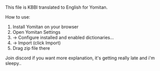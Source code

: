 This file is KBBI translated to English for Yomitan.

How to use:
1. Install Yomitan on your browser
2. Open Yomitan Settings
3. -> Configure installed and enabled dictionaries...
4. -> Import (click Import)
5. Drag zip file there

Join discord if you want more explanation, it's getting really late and i'm sleepy..
